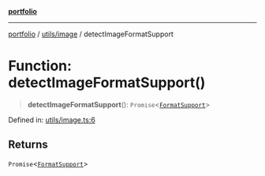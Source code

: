 [**portfolio**](../../../README.md)

***

[portfolio](../../../modules.md) / [utils/image](../README.md) / detectImageFormatSupport

# Function: detectImageFormatSupport()

> **detectImageFormatSupport**(): `Promise`\<[`FormatSupport`](../interfaces/FormatSupport.md)\>

Defined in: [utils/image.ts:6](https://github.com/tnorlund/Portfolio/blob/5c9d7f0bc3c1664649184d8fe27141e594b424d3/portfolio/utils/image.ts#L6)

## Returns

`Promise`\<[`FormatSupport`](../interfaces/FormatSupport.md)\>
